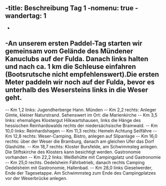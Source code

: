 -title: Beschreibung Tag 1
-nomenu: true
-wandertag: 1
----
-
-An unserem ersten Paddel-Tag starten wir gemeinsam vom Gelände des Mündener Kanuclubs auf der Fulda. Danach links halten und nach ca. 1 km die Schleuse einfahren (Bootsrutsche nicht empfehlenswert).Die ersten Meter paddeln wir noch auf der Fulda, bevor es unterhalb des Wesersteins links in die Weser geht.
-
-- Km 1,2 links: Jugendherberge Hann. Münden
-- Km 2,2 rechts: Anleger Gimte, kleiner Naturstrand. Sehenswert im Ort: die Marienkirche
-- Km 3,5 links: ehemaliges Klostergut Hilkwartshausen, links die Hänge des hessischen Reinhardswalds rechts der niedersächsische Bramwald.
-- Km 10,0 links: Reinhardshagen
-- Km 11,3 rechts: Hemeln Achtung Seilfähre
-- Km 12,8 rechts: Weser-Camping, Bistro, anlegen auf Slipanlage
-- Km 16,0 rechts: über der Weser die Bramburg, danach am gleichen Ufer das Dorf Glashütte.
-- Km 18,7 rechts: Kloster Bursfelde, am Schwimmsteg anlegen. Die Stiftskirche des Klosters kann besichtigt werden. Gastronomie vorhanden
-- Km 22,2 links: Weißehütte mit Campingplatz und Gastronomie
-- Km 25,0 rechts. Oedelsheim Fährbetrieb, danach rechts Camping Oedelsheim mit Gastronomie, Hallenbad.
-- Km 28,0 links Gieselwerder, Ende der Tagesetappe. Am Schwimmsteg zum Ende des Campingplatzes vor der Weserbrücke anlegen.
